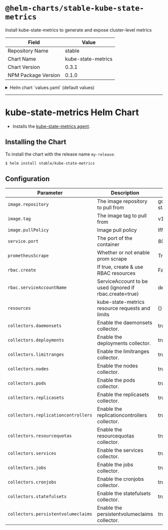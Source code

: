 # `@helm-charts/stable-kube-state-metrics`

Install kube-state-metrics to generate and expose cluster-level metrics

| Field               | Value              |
| ------------------- | ------------------ |
| Repository Name     | stable             |
| Chart Name          | kube-state-metrics |
| Chart Version       | 0.3.1              |
| NPM Package Version | 0.1.0              |

<details>

<summary>Helm chart `values.yaml` (default values)</summary>

```yaml
# Default values for kube-state-metrics.
prometheusScrape: true
image:
  repository: gcr.io/google_containers/kube-state-metrics
  tag: v1.0.1
  pullPolicy: IfNotPresent
service:
  port: 8080
  # Default to clusterIP for backward compatibility
  type: ClusterIP
  nodePort: 0
  loadBalancerIP: ''
rbac:
  # If true, create & use RBAC resources
  create: false
  # Ignored if rbac.create is true
  serviceAccountName: default

# Available collectors for kube-state-metrics. By default all available
# collectors are enabled.
collectors:
  daemonsets: true
  deployments: true
  limitranges: true
  nodes: true
  pods: true
  replicasets: true
  replicationcontrollers: true
  resourcequotas: true
  services: true
  jobs: true
  cronjobs: true
  statefulsets: true
  persistentvolumeclaims: true
```

</details>

---

# kube-state-metrics Helm Chart

- Installs the [kube-state-metrics agent](https://github.com/kubernetes/kube-state-metrics).

## Installing the Chart

To install the chart with the release name `my-release`:

```bash
$ helm install stable/kube-state-metrics
```

## Configuration

| Parameter                           | Description                                             | Default                                     |
| ----------------------------------- | ------------------------------------------------------- | ------------------------------------------- |
| `image.repository`                  | The image repository to pull from                       | gcr.io/google_containers/kube-state-metrics |
| `image.tag`                         | The image tag to pull from                              | v1.0.1                                      |
| `image.pullPolicy`                  | Image pull policy                                       | IfNotPresent                                |
| `service.port`                      | The port of the container                               | 8080                                        |
| `prometheusScrape`                  | Whether or not enable prom scrape                       | True                                        |
| `rbac.create`                       | If true, create & use RBAC resources                    | False                                       |
| `rbac.serviceAccountName`           | ServiceAccount to be used (ignored if rbac.create=true) | default                                     |
| `resources`                         | kube-state-metrics resource requests and limits         | {}                                          |
| `collectors.daemonsets`             | Enable the daemonsets collector.                        | true                                        |
| `collectors.deployments`            | Enable the deployments collector.                       | true                                        |
| `collectors.limitranges`            | Enable the limitranges collector.                       | true                                        |
| `collectors.nodes`                  | Enable the nodes collector.                             | true                                        |
| `collectors.pods`                   | Enable the pods collector.                              | true                                        |
| `collectors.replicasets`            | Enable the replicasets collector.                       | true                                        |
| `collectors.replicationcontrollers` | Enable the replicationcontrollers collector.            | true                                        |
| `collectors.resourcequotas`         | Enable the resourcequotas collector.                    | true                                        |
| `collectors.services`               | Enable the services collector.                          | true                                        |
| `collectors.jobs`                   | Enable the jobs collector.                              | true                                        |
| `collectors.cronjobs`               | Enable the cronjobs collector.                          | true                                        |
| `collectors.statefulsets`           | Enable the statefulsets collector.                      | true                                        |
| `collectors.persistentvolumeclaims` | Enable the persistentvolumeclaims collector.            | true                                        |
